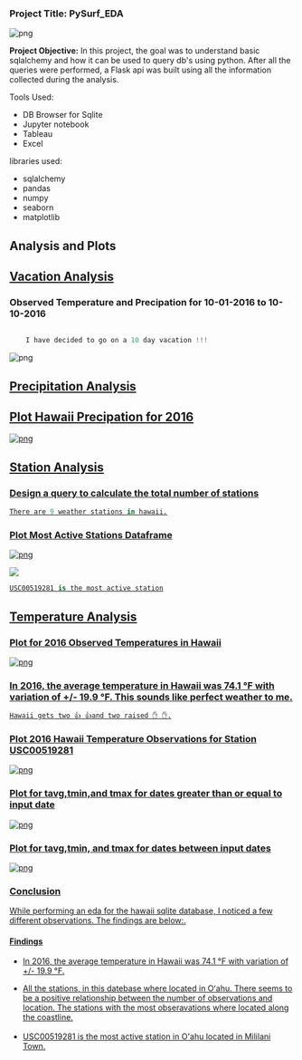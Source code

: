 <h3>Project Title: PySurf_EDA</h3>

![png](pic/surfs-up.jpeg)

<b>Project Objective:</b> In this project, the goal was to understand basic sqlalchemy and how it can be used to query db's using python. After all the queries were performed, a Flask api was built using all the information collected during the analysis.

Tools Used: 
<ul>
<li>DB Browser for Sqlite </li>
<li>Jupyter notebook</li>
<li> Tableau</li>
<li> Excel </li>
</ul>

libraries used:
<ul>
<li>sqlalchemy </li>
<li>pandas </li>
<li>numpy </li>
<li>seaborn </li>
<li>matplotlib</li>
</ul>

## Analysis and Plots

<h2><u>Vacation Analysis</u></h2>

### Observed Temperature and Precipation for 10-01-2016 to 10-10-2016


```python

    I have decided to go on a 10 day vacation !!! 

```

![png](pic/output_12_0.png)


## <u>Precipitation Analysis</ul>

## Plot Hawaii Precipation for 2016





![png](pic/output_20_0.png)


## <u>Station Analysis</u>

### Design a query to calculate the total number of stations


```python
There are 9 weather stations in hawaii.
```

### <u>Plot Most Active Stations Dataframe</u>

![png](pic/output_31_0.png)


![](pic/map.png)

```python
USC00519281 is the most active station
```

## <u>Temperature Analysis</u>
### Plot for 2016 Observed Temperatures in Hawaii


![png](pic/output_39_0.png)


### In 2016, the average temperature in Hawaii was 74.1 °F with variation of +/- 19.9 °F. This sounds like perfect weather to me. 

```python
Hawaii gets two 👍 👍and two raised ✋ ✋.
```

    

### Plot 2016 Hawaii Temperature Observations for Station USC00519281


![png](pic/output_50_0.png)




### Plot for tavg,tmin,and tmax for dates greater than or equal to input date


![png](pic/output_61_0.png)


### Plot for tavg,tmin, and tmax for dates between input dates


![png](pic/output_69_0.png)

<h3><u>Conclusion</u></h3>
<p>While performing an eda for the hawaii sqlite database, I noticed a few different observations. The findings are below:. </p>
<h4><u>Findings</u></h4>
<ul>
<li>In 2016, the average temperature in Hawaii was 74.1 °F with variation of +/- 19.9 °F.</li> 
<p><li> All the stations, in this datebase where located in Oʻahu. There seems to be a positive relationship between the number of observations and location. The stations with the most obseravations where located along the coastline.</li><br>
<li>USC00519281 is the most active station in O'ahu located in Mililani Town.</li>
</ul>

